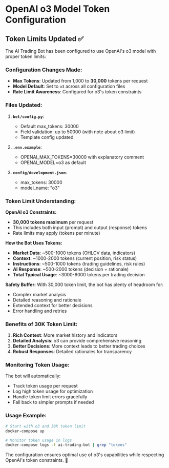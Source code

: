 # OpenAI o3 Model Token Configuration

## Token Limits Updated ✅

The AI Trading Bot has been configured to use OpenAI's o3 model with proper token limits:

### **Configuration Changes Made:**
- **Max Tokens**: Updated from 1,000 to **30,000** tokens per request
- **Model Default**: Set to `o3` across all configuration files
- **Rate Limit Awareness**: Configured for o3's token constraints

### **Files Updated:**
1. **`bot/config.py`**: 
   - Default max_tokens: 30000
   - Field validation: up to 50000 (with note about o3 limit)
   - Template config updated

2. **`.env.example`**: 
   - OPENAI_MAX_TOKENS=30000 with explanatory comment
   - OPENAI_MODEL=o3 as default

3. **`config/development.json`**: 
   - max_tokens: 30000
   - model_name: "o3"

### **Token Limit Understanding:**

**OpenAI o3 Constraints:**
- **30,000 tokens maximum** per request
- This includes both input (prompt) and output (response) tokens
- Rate limits may apply (tokens per minute)

**How the Bot Uses Tokens:**
- **Market Data**: ~500-1000 tokens (OHLCV data, indicators)
- **Context**: ~1000-2000 tokens (current position, risk status)
- **Instructions**: ~500-1000 tokens (trading guidelines, risk rules)
- **AI Response**: ~500-2000 tokens (decision + rationale)
- **Total Typical Usage**: ~3000-6000 tokens per trading decision

**Safety Buffer:**
With 30,000 token limit, the bot has plenty of headroom for:
- Complex market analysis
- Detailed reasoning and rationale
- Extended context for better decisions
- Error handling and retries

### **Benefits of 30K Token Limit:**
1. **Rich Context**: More market history and indicators
2. **Detailed Analysis**: o3 can provide comprehensive reasoning
3. **Better Decisions**: More context leads to better trading choices
4. **Robust Responses**: Detailed rationales for transparency

### **Monitoring Token Usage:**
The bot will automatically:
- Track token usage per request
- Log high token usage for optimization
- Handle token limit errors gracefully
- Fall back to simpler prompts if needed

### **Usage Example:**
```bash
# Start with o3 and 30K token limit
docker-compose up

# Monitor token usage in logs
docker-compose logs -f ai-trading-bot | grep "tokens"
```

The configuration ensures optimal use of o3's capabilities while respecting OpenAI's token constraints. 🚀